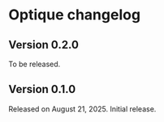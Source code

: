 Optique changelog
=================

Version 0.2.0
-------------

To be released.


Version 0.1.0
-------------

Released on August 21, 2025.  Initial release.
